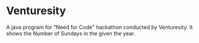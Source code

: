 # Venturesity

A java program for "Need for Code" hackathon conducted by Venturesity. It shows the Number of Sundays in the given the year.
